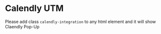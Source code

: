 # Calendly UTM

Please add class `calendly-integration` to any html element and it will show Claendly Pop-Up
